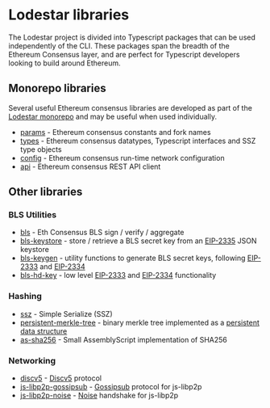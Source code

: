 # Lodestar libraries

The Lodestar project is divided into Typescript packages that can be used independently of the CLI. These packages span the breadth of the Ethereum Consensus layer, and are perfect for Typescript developers looking to build around Ethereum.

## Monorepo libraries

Several useful Ethereum consensus libraries are developed as part of the [Lodestar monorepo](https://github.com/ChainSafe/lodestar) and may be useful when used individually.

- [params](https://github.com/ChainSafe/lodestar/tree/master/packages/params) - Ethereum consensus constants and fork names
- [types](https://github.com/ChainSafe/lodestar/tree/master/packages/types) - Ethereum consensus datatypes, Typescript interfaces and SSZ type objects
- [config](https://github.com/ChainSafe/lodestar/tree/master/packages/config) - Ethereum consensus run-time network configuration
- [api](https://github.com/ChainSafe/lodestar/tree/master/packages/api) - Ethereum consensus REST API client

## Other libraries

### BLS Utilities

- [bls](https://github.com/ChainSafe/bls) - Eth Consensus BLS sign / verify / aggregate
- [bls-keystore](https://github.com/ChainSafe/bls-keystore) - store / retrieve a BLS secret key from an [EIP-2335](https://github.com/ethereum/EIPs/blob/master/EIPS/eip-2335.md) JSON keystore
- [bls-keygen](https://github.com/ChainSafe/bls-keygen) - utility functions to generate BLS secret keys, following [EIP-2333](https://github.com/ethereum/EIPs/blob/master/EIPS/eip-2333.md) and [EIP-2334](https://github.com/ethereum/EIPs/blob/master/EIPS/eip-2334.md)
- [bls-hd-key](https://github.com/ChainSafe/bls-hd-key) - low level [EIP-2333](https://github.com/ethereum/EIPs/blob/master/EIPS/eip-2333.md) and [EIP-2334](https://github.com/ethereum/EIPs/blob/master/EIPS/eip-2334.md) functionality

### Hashing

- [ssz](https://github.com/ChainSafe/ssz) - Simple Serialize (SSZ)
- [persistent-merkle-tree](https://github.com/ChainSafe/persistent-merkle-tree) - binary merkle tree implemented as a [persistent data structure](https://en.wikipedia.org/wiki/Persistent_data_structure)
- [as-sha256](https://github.com/ChainSafe/as-sha256) - Small AssemblyScript implementation of SHA256

### Networking

- [discv5](https://github.com/ChainSafe/discv5) - [Discv5](https://github.com/ethereum/devp2p/blob/master/discv5/discv5.md) protocol
- [js-libp2p-gossipsub](https://github.com/ChainSafe/js-libp2p-gossipsub) - [Gossipsub](https://github.com/libp2p/specs/tree/master/pubsub/gossipsub) protocol for js-libp2p
- [js-libp2p-noise](https://github.com/NodeFactoryIo/js-libp2p-noise) - [Noise](https://noiseprotocol.org/noise.html) handshake for js-libp2p
